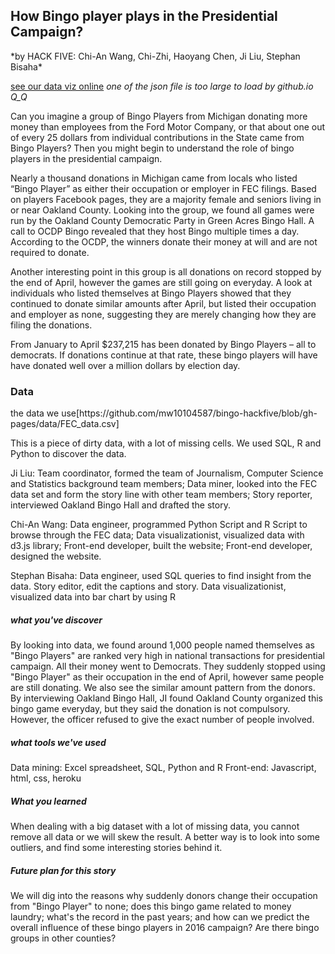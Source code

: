 
<h2>How Bingo player plays in the Presidential Campaign?</h2>
*by HACK FIVE: Chi-An Wang, Chi-Zhi, Haoyang Chen, Ji Liu, Stephan Bisaha*

[see our data viz online](https://bingo-hackfive.herokuapp.com/)
*one of the json file is too large to load by github.io Q_Q*

Can you imagine a group of Bingo Players from Michigan donating more money than employees from the Ford Motor Company, or that about one out of every 25 dollars from individual contributions in the State came from Bingo Players? Then you might begin to understand the role of bingo players in the presidential campaign.

Nearly a thousand donations in Michigan came from locals who listed “Bingo Player” as either their occupation or employer in FEC filings. Based on players Facebook pages, they are a majority female and seniors living in or near Oakland County. Looking into the group, we found all games were run by the Oakland County Democratic Party in Green Acres Bingo Hall. A call to OCDP Bingo revealed that they host Bingo multiple times a day. According to the OCDP, the winners donate their money at will and are not required to donate.  

Another interesting point in this group is all donations on record stopped by the end of April, however the games are still going on everyday.  A look at individuals who listed themselves at Bingo Players showed that they continued to donate similar amounts after April, but listed their occupation and employer as none, suggesting they are merely changing how they are filing the donations.  


From January to April $237,215 has been donated by Bingo Players – all to democrats. If donations continue at that rate, these bingo players will have have donated well over a million dollars by election day.  

<h3> Data </h3>
the data we use[https://github.com/mw10104587/bingo-hackfive/blob/gh-pages/data/FEC_data.csv]

This is a piece of dirty data, with a lot of missing cells. We used SQL, R and Python to discover the data.


Ji Liu: Team coordinator, formed the team of Journalism,  Computer Science and Statistics background team members; 
        Data miner, looked into the FEC data set and form the story line with other team members; 
        Story reporter, interviewed Oakland Bingo Hall and drafted the story.
        
Chi-An Wang: Data engineer, programmed Python Script and R Script to browse through the FEC data;
             Data visualizationist, visualized data with d3.js library;
             Front-end developer, built the website;
             Front-end developer, designed the website.

Stephan Bisaha: Data engineer, used SQL queries to find insight from the data.
                Story editor, edit the captions and story.
                Data visualizationist, visualized data into bar chart by using R
                


<h5>what you've discover</h5>
By looking into data, we found around 1,000 people named themselves as "Bingo Players" are ranked very high in national transactions for presidential campaign. All their money went to Democrats. They suddenly stopped using "Bingo Player" as their occupation in the end of April, however same people are still donating. We also see the similar amount pattern from the donors.
By interviewing Oakland Bingo Hall, JI found Oakland County  organized this bingo game everyday, but they said the donation is not compulsory. However, the officer refused to give the exact number of people involved.

<h5>what tools we've used</h5>
Data mining: Excel spreadsheet, SQL, Python and R
Front-end: Javascript, html, css, heroku


<h5>What you learned </h5>
When dealing with a big dataset with a lot of missing data, you cannot remove all data or we will skew the result. A better way is to look into some outliers, and find some interesting stories behind it.

<h5>Future plan for this story</h5>
We will dig into the reasons why suddenly donors change their occupation from "Bingo Player" to none; does this bingo game related to money laundry; what's the record in the past years; and how can we predict the overall influence of these bingo players in 2016 campaign? Are there bingo groups in other counties?


